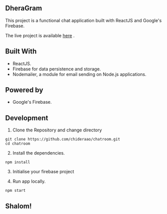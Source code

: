 ## DheraGram

This project is a functional chat application built with ReactJS and Google's Firebase.

The live project is available [here](https://dhera-gram.web.app/) .

## Built With

- ReactJS.
- Firebase for data persistence and storage.
- Nodemailer, a module for email sending on Node.js applications.

## Powered by

- Google's Firebase.

## Development

1. Clone the Repository and change directory

```
git clone https://github.com/chideraao/chatroom.git
cd chatroom
```

2. Install the dependencies.

```
npm install
```

3. Initialise your firebase project

4. Run app locally.

```
npm start
```

## Shalom!
